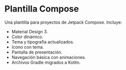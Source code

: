 # Plantilla Compose
Una plantilla para proyectos de Jetpack Compose. Incluye:

* Material Design 3.
* Color dinámico.
* Tema y tipografía actualizados.
* Icono con tema.
* Pantalla de presentación.
* Navegación básica con animaciones.
* Archivos Gradle migrados a Kotlin.
